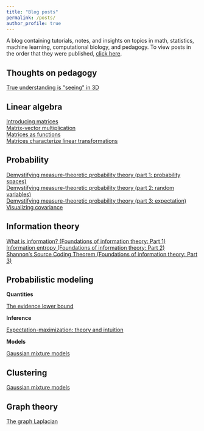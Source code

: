 ```yaml
---
title: "Blog posts"
permalink: /posts/
author_profile: true
---
```


A blog containing tutorials, notes, and insights on topics in math, statistics, machine learning, computational biology, and pedagogy.  To view posts in the order that they were published, [click here](https://mbernste.github.io/year-archive/).

## Thoughts on pedagogy

[True understanding is "seeing" in 3D](https://mbernste.github.io/posts/understanding_3d/)  

## Linear algebra

[Introducing matrices](https://mbernste.github.io/posts/matrices/)  
[Matrix-vector multiplication](https://mbernste.github.io/posts/matrix_vector_mult/)  
[Matrices as functions](https://mbernste.github.io/posts/matrices_as_functions/)  
[Matrices characterize linear transformations](https://mbernste.github.io/posts/matrices_linear_transformations/)  

## Probability

[Demystifying measure-theoretic probability theory (part 1: probability spaces)](https://mbernste.github.io/posts/measure_theory_1/)  
[Demystifying measure-theoretic probability theory (part 2: random variables)](https://mbernste.github.io/posts/measure_theory_2/)  
[Demystifying measure-theoretic probability theory (part 3: expectation)](https://mbernste.github.io/posts/measure_theory_3/)  
[Visualizing covariance](https://mbernste.github.io/posts/viz_cov/)  

## Information theory

[What is information? (Foundations of information theory: Part 1)](https://mbernste.github.io/posts/self_info/)  
[Information entropy (Foundations of information theory: Part 2)](https://mbernste.github.io/posts/entropy/)  
[Shannon’s Source Coding Theorem (Foundations of information theory: Part 3)](https://mbernste.github.io/posts/sourcecoding/)

## Probabilistic modeling

**Quantities**

[The evidence lower bound](https://mbernste.github.io/posts/elbo/)

**Inference**

[Expectation-maximization: theory and intuition](https://mbernste.github.io/posts/em/)  

**Models**

[Gaussian mixture models](https://mbernste.github.io/posts/gmm_em/)

## Clustering

[Gaussian mixture models](https://mbernste.github.io/posts/gmm_em/)

## Graph theory

[The graph Laplacian](https://mbernste.github.io/posts/laplacian_matrix/)







